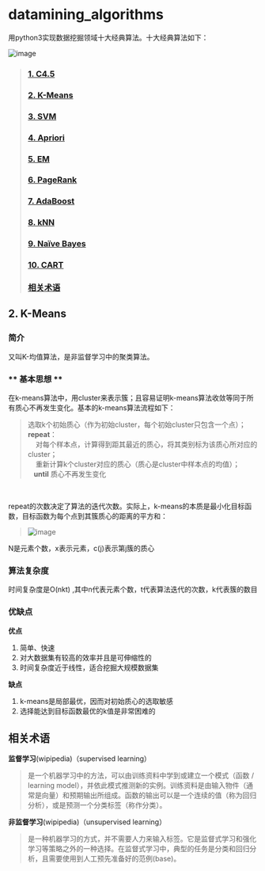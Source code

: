 # datamining_algorithms
用python3实现数据挖掘领域十大经典算法。十大经典算法如下：  
  
  
  ![image](http://s16.sinaimg.cn/middle/551d7bffg80cbb284ca7f&690)
           
>### <a href="#c4.5">1. C4.5</a>
>### <a href="#kmeans">2. K-Means</a>
>### <a href="#svm">3. SVM</a>
>### <a href="#apriori">4. Apriori</a>
>### <a href="#em">5. EM</a>
>### <a href="#pagerank">6. PageRank</a>
>### <a href="#adaboost">7. AdaBoost</a>
>### <a href="#knn">8. kNN</a>
>### <a href="#naïve bayes">9. Naïve Bayes</a>
>### <a href="#cart">10. CART</a>
>### <a href="#relation">相关术语</a>
      
       
         

## <a name="kmeans">2. K-Means</a>
### 简介 
又叫K-均值算法，是非监督学习中的聚类算法。  

### ** 基本思想 **  
在k-means算法中，用cluster来表示簇；且容易证明k-means算法收敛等同于所有质心不再发生变化。基本的k-means算法流程如下：

>选取k个初始质心（作为初始cluster，每个初始cluster只包含一个点）；  
>    **repeat**：  
>    &nbsp;&nbsp;&nbsp;&nbsp;对每个样本点，计算得到距其最近的质心，将其类别标为该质心所对应的cluster；  
>    &nbsp;&nbsp;&nbsp;&nbsp;重新计算k个cluster对应的质心（质心是cluster中样本点的均值）；  
>    **until** 质心不再发生变化</blockquote>  

repeat的次数决定了算法的迭代次数。实际上，k-means的本质是最小化目标函数，目标函数为每个点到其簇质心的距离的平方和：
>![image](http://img.blog.csdn.net/20140419234515937)  

N是元素个数，x表示元素，c(j)表示第j簇的质心

### **算法复杂度**  
时间复杂度是O(nkt) ,其中n代表元素个数，t代表算法迭代的次数，k代表簇的数目

### **优缺点**  
**优点**
1. 简单、快速
2. 对大数据集有较高的效率并且是可伸缩性的
3. 时间复杂度近于线性，适合挖掘大规模数据集

**缺点**
1. k-means是局部最优，因而对初始质心的选取敏感
2. 选择能达到目标函数最优的k值是非常困难的


## <a name="relation">相关术语</a>  
**监督学习**(wipipedia)（supervised learning）  
>是一个机器学习中的方法，可以由训练资料中学到或建立一个模式（函数 / learning model），并依此模式推测新的实例。训练资料是由输入物件（通常是向量）和预期输出所组成。函数的输出可以是一个连续的值（称为回归分析），或是预测一个分类标签（称作分类）。  
                      
**非监督学习**(wipipedia)（unsupervised learning）  
>是一种机器学习的方式，并不需要人力来输入标签。它是监督式学习和强化学习等策略之外的一种选择。在监督式学习中，典型的任务是分类和回归分析，且需要使用到人工预先准备好的范例(base)。


